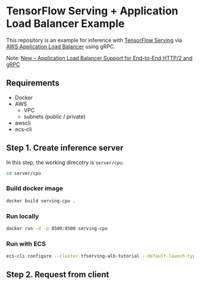 # TensorFlow Serving + Application Load Balancer Example

This repository is an example for inference with [TensorFlow Serving](https://www.tensorflow.org/tfx/guide/serving) via [AWS Application Load Balancer](https://docs.aws.amazon.com/elasticloadbalancing/latest/application/introduction.html) using gRPC.

Note: [New – Application Load Balancer Support for End-to-End HTTP/2 and gRPC](https://aws.amazon.com/jp/blogs/aws/new-application-load-balancer-support-for-end-to-end-http-2-and-grpc/)

## Requirements

- Docker
- AWS
  - VPC
  - subnets (public / private)
- awscli
- ecs-cli

## Step 1. Create inference server

In this step, the working direcotry is `server/cpu`.

```sh
cd server/cpu
```

### Build docker image

```sh
docker build serving-cpu .
```

### Run locally

```sh
docker run -d -p 8500:8500 serving-cpu
```

### Run with ECS

```sh
ecs-cli configure --cluster tfserving-alb-tutorial --default-launch-type EC2 --region ap-northeast-1
```

## Step 2. Request from client
